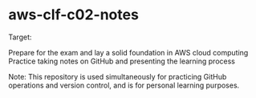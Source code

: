 # aws-clf-c02-notes

Target:

Prepare for the exam and lay a solid foundation in AWS cloud computing
Practice taking notes on GitHub and presenting the learning process

Note: This repository is used simultaneously for practicing GitHub operations and version control, and is for personal learning purposes.

